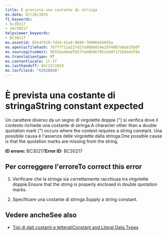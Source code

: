 ```yaml
---
title: È prevista una costante di stringa
ms.date: 07/20/2015
f1_keywords:
- bc30217
- vbc30217
helpviewer_keywords:
- BC30217
ms.assetid: 02e4f418-fd5d-41a4-8896-70d06eb5035a
ms.openlocfilehash: 7b7fff11a22fd2fa90bb824e1974887a8ab35b0f
ms.sourcegitcommit: 9b552addadfb57fab0b9e7852ed4f1f1b8a42f8e
ms.translationtype: MT
ms.contentlocale: it-IT
ms.lasthandoff: 04/23/2019
ms.locfileid: "62028018"
---
```

# <a name="string-constant-expected"></a><span data-ttu-id="1955a-102">È prevista una costante di stringa</span><span class="sxs-lookup"><span data-stu-id="1955a-102">String constant expected</span></span>
<span data-ttu-id="1955a-103">Un carattere diverso da un segno di virgolette doppie (") si verifica dove il contesto richiede una costante di stringa.</span><span class="sxs-lookup"><span data-stu-id="1955a-103">A character other than a double quotation mark (") occurs where the context requires a string constant.</span></span> <span data-ttu-id="1955a-104">Una possibile causa è l'assenza delle virgolette dalla stringa.</span><span class="sxs-lookup"><span data-stu-id="1955a-104">One possible cause is that the quotation marks are missing from the string.</span></span>  
  
 <span data-ttu-id="1955a-105">**ID errore:** BC30217</span><span class="sxs-lookup"><span data-stu-id="1955a-105">**Error ID:** BC30217</span></span>  
  
## <a name="to-correct-this-error"></a><span data-ttu-id="1955a-106">Per correggere l'errore</span><span class="sxs-lookup"><span data-stu-id="1955a-106">To correct this error</span></span>  
  
1. <span data-ttu-id="1955a-107">Verificare che la stringa sia correttamente racchiusa tra virgolette doppie.</span><span class="sxs-lookup"><span data-stu-id="1955a-107">Ensure that the string is properly enclosed in double quotation marks.</span></span>  
  
2. <span data-ttu-id="1955a-108">Specificare una costante di stringa.</span><span class="sxs-lookup"><span data-stu-id="1955a-108">Supply a string constant.</span></span>  
  
## <a name="see-also"></a><span data-ttu-id="1955a-109">Vedere anche</span><span class="sxs-lookup"><span data-stu-id="1955a-109">See also</span></span>

- [<span data-ttu-id="1955a-110">Tipi di dati costanti e letterali</span><span class="sxs-lookup"><span data-stu-id="1955a-110">Constant and Literal Data Types</span></span>](../../visual-basic/programming-guide/language-features/constants-enums/constant-and-literal-data-types.md)
